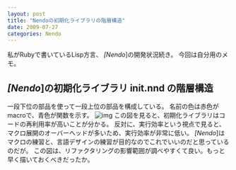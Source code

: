 ```yaml
---
layout: post
title: "Nendoの初期化ライブラリの階層構造"
date: 2009-07-27
categories: Nendo
---
```

私がRubyで書いているLisp方言、 *[Nendo*]の開発状況続き。
今回は自分用のメモ。

## *[Nendo*]の初期化ライブラリ init.nnd の階層構造
 一段下位の部品を使って一段上位の部品を構成している。
 名前の色は赤色がmacroで、青色が関数を示す。
 ![img](http://farm3.static.flickr.com/2583/3754601231_ce30a2cd61_m.jpg)
この図を見ると、初期化ライブラリはコードの再利用率が高いことが分かる。
反対に、実行効率という視点で見ると、マクロ展開のオーバーヘッドが多いため、実行効率が非常に低い。
*[Nendo*]はマクロの練習と、言語デザインの練習が目的なのでこれでいいのだと思っているのだが。
この図は、リファクタリングの影響範囲が調べやすくて良い。もっと早く描いておくべきだったか。
